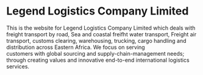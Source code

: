 # Legend Logistics Company Limited
This is the website for Legend Logistics Company Limited which deals with freight transport by road, Sea and coastal freifht water transport, Freight air transport, 
customs clearing, warehousing, trucking, cargo handling and distribution across Eastern Africa. We focus on serving  
customers with global sourcing and supply-chain-management needs;  
through creating values and innovative end-to-end international logistics services.
